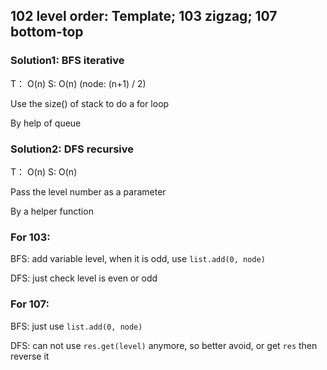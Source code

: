 ## 102 level order: Template; 103 zigzag; 107 bottom-top

### Solution1: BFS iterative  
T： O(n) S: O(n) (node: (n+1) / 2)

Use the size() of stack to do a for loop

By help of queue
	
### Solution2: DFS recursive 
T： O(n) S: O(n)

Pass the level number as a parameter

By a helper function
	
### For 103:
BFS: add variable level, when it is odd, use `list.add(0, node)`

DFS: just check level is even or odd

### For 107:
BFS: just use `list.add(0, node)`

DFS: can not use `res.get(level)` anymore, so better avoid, or get `res` then reverse it
